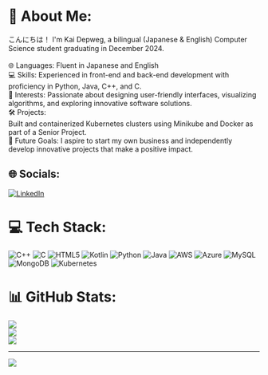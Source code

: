 # 💫 About Me:
こんにちは！ I'm Kai Depweg, a bilingual (Japanese & English) Computer Science student graduating in December 2024.<br><br>🌐 Languages: Fluent in Japanese and English<br>💻 Skills: Experienced in front-end and back-end development with proficiency in Python, Java, C++, and C.<br>🚀 Interests: Passionate about designing user-friendly interfaces, visualizing algorithms, and exploring innovative software solutions.<br>🛠️ Projects:<br>Built and containerized Kubernetes clusters using Minikube and Docker as part of a Senior Project.<br>🌱 Future Goals: I aspire to start my own business and independently develop innovative projects that make a positive impact.


## 🌐 Socials:
[![LinkedIn](https://img.shields.io/badge/LinkedIn-%230077B5.svg?logo=linkedin&logoColor=white)](https://www.linkedin.com/in/kai-d-981b5b114/) 

# 💻 Tech Stack:
![C++](https://img.shields.io/badge/c++-%2300599C.svg?style=for-the-badge&logo=c%2B%2B&logoColor=white) ![C](https://img.shields.io/badge/c-%2300599C.svg?style=for-the-badge&logo=c&logoColor=white) ![HTML5](https://img.shields.io/badge/html5-%23E34F26.svg?style=for-the-badge&logo=html5&logoColor=white) ![Kotlin](https://img.shields.io/badge/kotlin-%237F52FF.svg?style=for-the-badge&logo=kotlin&logoColor=white) ![Python](https://img.shields.io/badge/python-3670A0?style=for-the-badge&logo=python&logoColor=ffdd54) ![Java](https://img.shields.io/badge/java-%23ED8B00.svg?style=for-the-badge&logo=openjdk&logoColor=white) ![AWS](https://img.shields.io/badge/AWS-%23FF9900.svg?style=for-the-badge&logo=amazon-aws&logoColor=white) ![Azure](https://img.shields.io/badge/azure-%230072C6.svg?style=for-the-badge&logo=microsoftazure&logoColor=white) ![MySQL](https://img.shields.io/badge/mysql-4479A1.svg?style=for-the-badge&logo=mysql&logoColor=white) ![MongoDB](https://img.shields.io/badge/MongoDB-%234ea94b.svg?style=for-the-badge&logo=mongodb&logoColor=white) ![Kubernetes](https://img.shields.io/badge/kubernetes-%23326ce5.svg?style=for-the-badge&logo=kubernetes&logoColor=white)
# 📊 GitHub Stats:
![](https://github-readme-stats.vercel.app/api?username=SakakibaraKai&theme=dark&hide_border=false&include_all_commits=true&count_private=true)<br/>
![](https://github-readme-streak-stats.herokuapp.com/?user=SakakibaraKai&theme=dark&hide_border=false)<br/>
![](https://github-readme-stats.vercel.app/api/top-langs/?username=SakakibaraKai&theme=dark&hide_border=false&include_all_commits=true&count_private=true&layout=compact)

---
[![](https://visitcount.itsvg.in/api?id=SakakibaraKai&icon=0&color=0)](https://visitcount.itsvg.in)

<!-- Proudly created with GPRM ( https://gprm.itsvg.in ) -->

